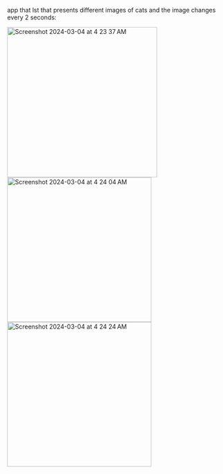 app that lst that presents different images of cats and the image changes every 2 seconds:

<img width="347" alt="Screenshot 2024-03-04 at 4 23 37 AM" src="https://github.com/shaimaathu/HW-10/assets/155615972/6a7693c7-9806-47a4-811b-07f299f02492">

<img width="334" alt="Screenshot 2024-03-04 at 4 24 04 AM" src="https://github.com/shaimaathu/HW-10/assets/155615972/ebab12d8-2fe3-4f71-a23f-92d3bf086699">


<img width="334" alt="Screenshot 2024-03-04 at 4 24 24 AM" src="https://github.com/shaimaathu/HW-10/assets/155615972/bd2f368a-8bfe-4e2e-b9bf-53e29222b3dd">

